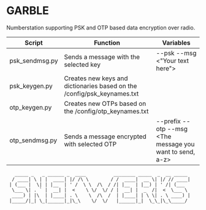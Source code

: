 # GARBLE

Numberstation supporting PSK and OTP based data encryption over radio.

| Script | Function | Variables
|---|---|---|
|psk_sendmsg.py|Sends a message with the selected key| --psk <your selected key> --msg <"Your text here">|
|psk_keygen.py|Creates new keys and dictionaries based on the /config/psk_keynames.txt |
|otp_keygen.py|Creates new OTPs based on the /config/otp_keynames.txt| 
|otp_sendmsg.py| Sends a message encrypted with selected OTP| --prefix <if you want to prefix your message with something> --otp <otp to be used for encryption>  --msg <The message you want to send, a-z>
   
   
   
   
   
   

```
   _____ _   _ ______ _  ____          ________ _____  _  __ _____ 
  / ____| \ | |  ____| |/ /\ \        / /  ____|  __ \| |/ // ____|
 | (___ |  \| | |__  | ' /  \ \  /\  / /| |__  | |__) | ' /| (___  
  \___ \| . ` |  __| |  <    \ \/  \/ / |  __| |  _  /|  <  \___ \ 
  ____) | |\  | |____| . \    \  /\  /  | |____| | \ \| . \ ____) |
 |_____/|_| \_|______|_|\_\    \/  \/   |______|_|  \_\_|\_\_____/ 
```

